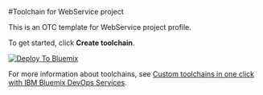 #Toolchain for WebService project

This is an OTC template for WebService project profile.

To get started, click **Create toolchain**.

[![Deploy To Bluemix](https://new-console.ng.bluemix.net/devops/graphics/create_toolchain_button.png)](https://new-console.ng.bluemix.net/devops/setup/deploy/?repository=https%3A%2F%2Fgithub.com%2Fdimikhan%2FPL_WebApp_OTCT&referer=https%3A%2F%2Fgithub.com%2Fdimikhan%2FPL_WebApp_OTCT)

For more information about toolchains, see [Custom toolchains in one click with IBM Bluemix DevOps Services](https://developer.ibm.com/devops-services/2016/06/16/open-toolchain-with-ibm-bluemix-devops-services/).

